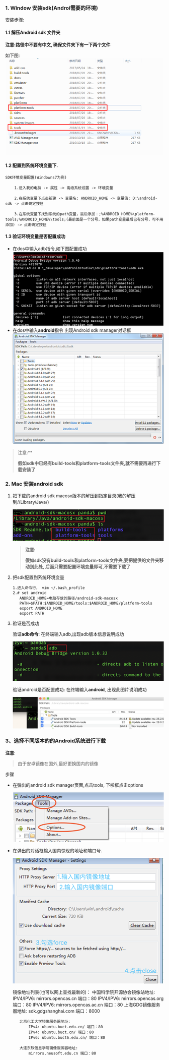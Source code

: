### 1. Window 安装sdk(Androi需要的环境)

安装步骤:

#### 1.1 解压Android sdk 文件夹

**注意:路径中不要有中文, 确保文件夹下有一下两个文件**

如下图: ![img](../img/a2.png)

#### 1.2 配置到系统环境变量下.

```
SDK环境变量配置(Windowns7为例)

    1.进入我的电脑 -> 属性 -> 高级系统设置 -> 环境变量

    2.在系统变量下点击新建 -> 变量名: ANDROID_HOME -> 变量值: D:\android-sdk -> 点击确定按钮

    3.在系统变量下找到系统的path变量，最后添加：;%ANDROID_HOME%\platform-tools;%ANDROID_HOME%\tools;(最前面是一个分号，如果path变量最后已有分号，可不用添加) -> 点击确定按钮
```

#### 1.3 验证环境变量是否配置成功

- 在dos中输入adb指令,如下图配置成功 ![img](../img/a3.png)
- 在dos中输入**android**指令 出现Android sdk manager对话框 ![img](../img/a4.png)

> 注意:**
>
> **假如sdk中已经有build-tools和platform-tools文件夹,就不需要再进行下载安装了**



### 2. Mac 安装android sdk

1. 把下载的android sdk macosx版本的解压到指定目录(我的解压到//Library/Java/)

   ![macsdk](../img/mac.png)

   > **注意:**
   >
   > **假如sdk没有build-tools和platform-tools文件夹,要把提供的文件夹移动到此处, 后面只需要配置环境变量即可,不需要下载了**

2. 把sdk配置到系统环境变量

   ```
   1.进入命令行， vim ~/.bash_profile
   2.# set android
      ANDROID_HOME=电脑存放的路径/android-sdk-macosx
      PATH=$PATH:$ANDROID_HOME/tools:$ANDROID_HOME/platform-tools
      export ANDROID_HOME 
      export PATH
   ```

   

3. 验证是否成功

   验证**adb命令**: 在终端输入adb,出现adb版本信息说明成功

   ![Mac adb](../img/mac_adb.png)

   验证android是否配置成功: 在终端输入**android**, 出现此图片说明成功

   ![Mac android](../img/mac_android.png)

### 3、选择不同版本的的Android系统进行下载

**注意**:

> 由于安卓镜像在国外,最好更换国内的镜像

步骤

- 在弹出的android sdk manager页面,点击tools, 下啦框点击options

  ![还原](../img/change_source.png)

- 在弹出的对话框输入国内惊现的地址和端口号.

  ![set](../img/sdk_manager_set.png)



     镜像地址列表(也可以网上查找最新的)：
         中国科学院开源协会镜像站地址:
             IPV4/IPV6: mirrors.opencas.cn 端口：80
             IPV4/IPV6: mirrors.opencas.org 端口：80
             IPV4/IPV6: mirrors.opencas.ac.cn 端口：80
         上海GDG镜像服务器地址:
             sdk.gdgshanghai.com 端口：8000
    
         北京化工大学镜像服务器地址:
             IPv4: ubuntu.buct.edu.cn/ 端口：80
             IPv4: ubuntu.buct.cn/ 端口：80
             IPv6: ubuntu.buct6.edu.cn/ 端口：80
    
         大连东软信息学院镜像服务器地址:
             mirrors.neusoft.edu.cn 端口：80